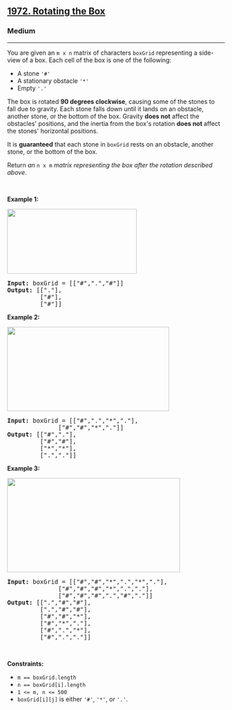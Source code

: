 <h2><a href="https://leetcode.com/problems/rotating-the-box">1972. Rotating the Box</a></h2><h3>Medium</h3><hr><p>You are given an <code>m x n</code> matrix of characters <code>boxGrid</code> representing a side-view of a box. Each cell of the box is one of the following:</p>

<ul>
	<li>A stone <code>&#39;#&#39;</code></li>
	<li>A stationary obstacle <code>&#39;*&#39;</code></li>
	<li>Empty <code>&#39;.&#39;</code></li>
</ul>

<p>The box is rotated <strong>90 degrees clockwise</strong>, causing some of the stones to fall due to gravity. Each stone falls down until it lands on an obstacle, another stone, or the bottom of the box. Gravity <strong>does not</strong> affect the obstacles&#39; positions, and the inertia from the box&#39;s rotation <strong>does not </strong>affect the stones&#39; horizontal positions.</p>

<p>It is <strong>guaranteed</strong> that each stone in <code>boxGrid</code> rests on an obstacle, another stone, or the bottom of the box.</p>

<p>Return <em>an </em><code>n x m</code><em> matrix representing the box after the rotation described above</em>.</p>

<p>&nbsp;</p>
<p><strong class="example">Example 1:</strong></p>

<p><img alt="" src="https://assets.leetcode.com/uploads/2021/04/08/rotatingtheboxleetcodewithstones.png" style="width: 300px; height: 150px;" /></p>

<pre>
<strong>Input:</strong> boxGrid = [[&quot;#&quot;,&quot;.&quot;,&quot;#&quot;]]
<strong>Output:</strong> [[&quot;.&quot;],
&nbsp;        [&quot;#&quot;],
&nbsp;        [&quot;#&quot;]]
</pre>

<p><strong class="example">Example 2:</strong></p>

<p><img alt="" src="https://assets.leetcode.com/uploads/2021/04/08/rotatingtheboxleetcode2withstones.png" style="width: 375px; height: 195px;" /></p>

<pre>
<strong>Input:</strong> boxGrid = [[&quot;#&quot;,&quot;.&quot;,&quot;*&quot;,&quot;.&quot;],
&nbsp;             [&quot;#&quot;,&quot;#&quot;,&quot;*&quot;,&quot;.&quot;]]
<strong>Output:</strong> [[&quot;#&quot;,&quot;.&quot;],
&nbsp;        [&quot;#&quot;,&quot;#&quot;],
&nbsp;        [&quot;*&quot;,&quot;*&quot;],
&nbsp;        [&quot;.&quot;,&quot;.&quot;]]
</pre>

<p><strong class="example">Example 3:</strong></p>

<p><img alt="" src="https://assets.leetcode.com/uploads/2021/04/08/rotatingtheboxleetcode3withstone.png" style="width: 400px; height: 218px;" /></p>

<pre>
<strong>Input:</strong> boxGrid = [[&quot;#&quot;,&quot;#&quot;,&quot;*&quot;,&quot;.&quot;,&quot;*&quot;,&quot;.&quot;],
&nbsp;             [&quot;#&quot;,&quot;#&quot;,&quot;#&quot;,&quot;*&quot;,&quot;.&quot;,&quot;.&quot;],
&nbsp;             [&quot;#&quot;,&quot;#&quot;,&quot;#&quot;,&quot;.&quot;,&quot;#&quot;,&quot;.&quot;]]
<strong>Output:</strong> [[&quot;.&quot;,&quot;#&quot;,&quot;#&quot;],
&nbsp;        [&quot;.&quot;,&quot;#&quot;,&quot;#&quot;],
&nbsp;        [&quot;#&quot;,&quot;#&quot;,&quot;*&quot;],
&nbsp;        [&quot;#&quot;,&quot;*&quot;,&quot;.&quot;],
&nbsp;        [&quot;#&quot;,&quot;.&quot;,&quot;*&quot;],
&nbsp;        [&quot;#&quot;,&quot;.&quot;,&quot;.&quot;]]
</pre>

<p>&nbsp;</p>
<p><strong>Constraints:</strong></p>

<ul>
	<li><code>m == boxGrid.length</code></li>
	<li><code>n == boxGrid[i].length</code></li>
	<li><code>1 &lt;= m, n &lt;= 500</code></li>
	<li><code>boxGrid[i][j]</code> is either <code>&#39;#&#39;</code>, <code>&#39;*&#39;</code>, or <code>&#39;.&#39;</code>.</li>
</ul>
